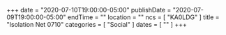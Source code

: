 +++
date = "2020-07-10T19:00:00-05:00"
publishDate = "2020-07-09T19:00:00-05:00"
endTime = ""
location = ""
ncs = [ "KA0LDG" ]
title = "Isolation Net 0710"
categories = [ "Social" ]
dates = [ "" ]
+++
